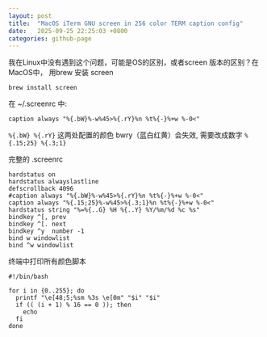 ```yaml
---
layout: post
title:  "MacOS iTerm GNU screen in 256 color TERM caption config"
date:   2025-09-25 22:25:03 +0800
categories: github-page
---
```


我在Linux中没有遇到这个问题，可能是OS的区别，或者screen 版本的区别？在MacOS中，
用brew 安装 screen

```
brew install screen
```

在 ~/.screenrc 中:

```
caption always "%{.bW}%-w%45>%{.rY}%n %t%{-}%+w %-0<"
```

`%{.bW} %{.rY}` 这两处配置的颜色 bwry（蓝白红黄）会失效, 需要改成数字 `%{.15;25} %{.3;1}`


完整的 .screenrc

```
hardstatus on
hardstatus alwayslastline
defscrollback 4096
#caption always "%{.bW}%-w%45>%{.rY}%n %t%{-}%+w %-0<"
caption always "%{.15;25}%-w%45>%{.3;1}%n %t%{-}%+w %-0<"
hardstatus string "%=%{..G} %H %{..Y} %Y/%m/%d %c %s"
bindkey ^[, prev
bindkey ^[. next
bindkey ^y  number -1
bind w windowlist
bind ^w windowlist
```

终端中打印所有颜色脚本

```
#!/bin/bash

for i in {0..255}; do
  printf "\e[48;5;%sm %3s \e[0m" "$i" "$i"
  if (( (i + 1) % 16 == 0 )); then
    echo
  fi
done
```

